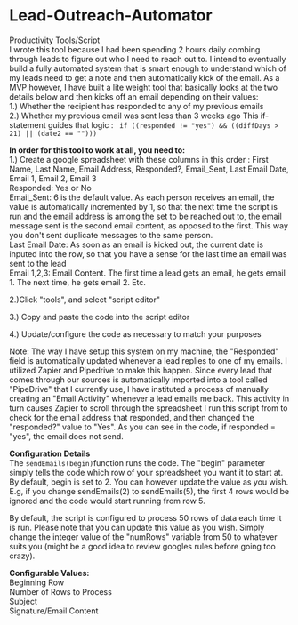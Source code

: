 # Lead-Outreach-Automator<br>
Productivity Tools/Script <br>
I wrote this tool because I had been spending 2 hours daily combing through leads to figure out who I need to reach out to.
I intend to eventually build a fully automated system that is smart enough to understand which of my leads need to get a note and then automatically kick of the email.
As a MVP however, I have built a lite weight tool that basically looks at the two details below and then kicks off an email depending on their values:<br>
1.) Whether the recipient has responded to any of my previous emails<br>
2.) Whether my previous email was sent less than 3 weeks ago
This if-statement guides that logic : ``` if ((responded != "yes") && ((diffDays > 21) || (date2 == "")))```

<b>In order for this tool to work at all, you need to:</b><br>
1.) Create a google spreadsheet with these columns in this order : First Name,	Last Name,	Email Address,	Responded?,	Email_Sent,	Last Email Date,	Email 1,	Email 2,	Email 3<br>
Responded: Yes or No<br>
Email_Sent: 6 is the default value. As each person receives an email, the value is automatically incremented by 1, so that the next time the script is run and the email address
is among the set to be reached out to, the email message sent is the second email content, as opposed to the first. This way you don't sent duplicate messages to the same person.<br>
Last Email Date: As soon as an email is kicked out, the current date is inputed into the row, so that you have a sense for the last time an email was sent to the lead<br>
Email 1,2,3: Email Content. The first time a lead gets an email, he gets email 1. The next time, he gets email 2. Etc.<br>

2.)Click "tools", and select "script editor"<br>

3.) Copy and paste the code into the script editor<br>

4.) Update/configure the code as necessary to match your purposes<br>

Note: The way I have setup this system on my machine, the "Responded" field is automatically updated whenever a lead replies to one of my emails.
I utilized Zapier and Pipedrive to make this happen. Since every lead that comes through our sources is automatically imported into a tool called
"PipeDrive" that I currently use, I have instituted a process of manually creating an "Email Activity" whenever a lead emails me back.
This activity in turn causes Zapier to scroll through the spreadsheet I run this script from to check for the email address that responded, and then
changed the "responded?" value to "Yes". As you can see in the code, if responded = "yes", the email does not send.


<b>Configuration Details</b><br>
The ```sendEmails(begin)```function runs the code. The "begin" parameter simply tells the code which row of your spreadsheet you want it to start at.
By default, begin is set to 2. You can however update the value as you wish. E.g, if you change sendEmails(2) to sendEmails(5), the first 4 rows would be ignored
and the code would start running from row 5.<br>

By default, the script is configured to process 50 rows of data each time it is run. Please note that you can update this value as you wish.
Simply change the integer value of the "numRows" variable from 50 to whatever suits you (might be a good idea to review googles rules before going too crazy).<br>

<b>Configurable Values:</b><br>
Beginning Row<br>
Number of Rows to Process<br>
Subject<br>
Signature/Email Content<br>

